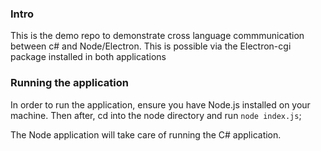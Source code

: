### Intro

This is the demo repo to demonstrate cross language commmunication between c# and Node/Electron. This is possible via the Electron-cgi package installed in both applications

### Running the application

In order to run the application, ensure you have Node.js installed on your machine. Then after, cd into the node directory and run `node index.js`;

The Node application will take care of running the C# application.
